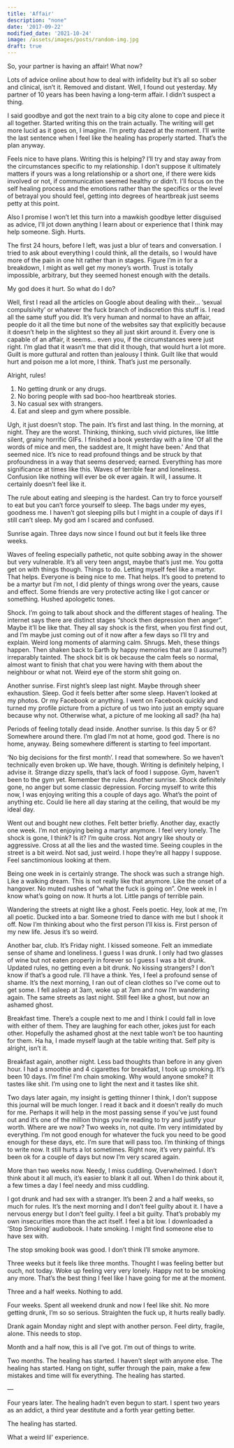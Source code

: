 ```yaml
---
title: 'Affair'
description: "none"
date: '2017-09-22'
modified_date: '2021-10-24'
image: /assets/images/posts/random-img.jpg
draft: true
---
```


So, your partner is having an affair! What now?

Lots of advice online about how to deal with infidelity but it’s all so sober and clinical, isn’t it. Removed and distant. Well, I found out yesterday. My partner of 10 years has been having a long-term affair. I didn’t suspect a thing. 

I said goodbye and got the next train to a big city alone to cope and piece it all together. Started writing this on the train actually. The writing will get more lucid as it goes on, I imagine. I’m pretty dazed at the moment. I’ll write the last sentence when I feel like the healing has properly started. That’s the plan anyway. 

Feels nice to have plans. Writing this is helping? I’ll try and stay away from the circumstances specific to my relationship. I don’t suppose it ultimately matters if yours was a long relationship or a short one, if there were kids involved or not, if communication seemed healthy or didn’t. I’ll focus on the self healing process and the emotions rather than the specifics or the level of betrayal you should feel, getting into degrees of heartbreak just seems petty at this point. 

Also I promise I won’t let this turn into a mawkish goodbye letter disguised as advice, I’ll jot down anything I learn about or experience that I think may help someone. Sigh. Hurts. 

The first 24 hours, before I left, was just a blur of tears and conversation. I tried to ask about everything I could think, all the details, so I would have more of the pain in one hit rather than in stages. Figure I’m in for a breakdown, I might as well get my money’s worth. Trust is totally impossible, arbitrary, but they seemed honest enough with the details.

My god does it hurt. So what do I do?

Well, first I read all the articles on Google about dealing with their... ‘sexual compulsivity’ or whatever the fuck branch of indiscretion this stuff is. I read all the same stuff you did. It’s very human and normal to have an affair, people do it all the time but none of the websites say that explicitly because it doesn’t help in the slightest so they all just skirt around it. Every one is capable of an affair, it seems... even you, if the circumstances were just right. I’m glad that it wasn’t me that did it though, that would hurt a lot more. Guilt is more guttural and rotten than jealousy I think. Guilt like that would hurt and poison me a lot more, I think. That’s just me personally. 

Alright, rules!

1. No getting drunk or any drugs.
2. No boring people with sad boo-hoo heartbreak stories. 
3. No casual sex with strangers. 
4. Eat and sleep and gym where possible. 

Ugh, it just doesn’t stop. The pain. It’s first and last thing. In the morning, at night. They are the worst. Thinking, thinking, such vivid pictures, like little silent, grainy horrific GIFs. I finished a book yesterday with a line 'Of all the words of mice and men, the saddest are, It might have been.' And that seemed nice. It’s nice to read profound things and be struck by that profoundness in a way that seems deserved; earned. Everything has more significance at times like this. Waves of terrible fear and loneliness. Confusion like nothing will ever be ok ever again. It will, I assume. It certainly doesn’t feel like it. 

The rule about eating and sleeping is the hardest. Can try to force yourself to eat but you can’t force yourself to sleep. The bags under my eyes, goodness me. I haven’t got sleeping pills but I might in a couple of days if I still can’t sleep. My god am I scared and confused. 

Sunrise again. Three days now since I found out but it feels like three weeks.

Waves of feeling especially pathetic, not quite sobbing away in the shower but very vulnerable. It’s all very teen angst, maybe that’s just me. You gotta get on with things though. Things to do. Letting myself feel like a martyr. That helps. Everyone is being nice to me. That helps. It’s good to pretend to be a martyr but I’m not, I did plenty of things wrong over the years, cause and effect. Some friends are very protective acting like I got cancer or something. Hushed apologetic tones.

Shock. I’m going to talk about shock and the different stages of healing. The internet says there are distinct stages “shock then depression then anger”. Maybe it’ll be like that. They all say shock is the first, when you first find out, and I’m maybe just coming out of it now after a few days so I’ll try and explain. Weird long moments of alarming calm. Shrugs. Meh, these things happen. Then shaken back to Earth by happy memories that are (I assume?) irreparably tainted. The shock bit is ok because the calm feels so normal, almost want to finish that chat you were having with them about the neighbour or what not. Weird eye of the storm shit going on.

Another sunrise. First night’s sleep last night. Maybe through sheer exhaustion. Sleep. God it feels better after some sleep. Haven’t looked at my photos. Or my Facebook or anything. I went on Facebook  quickly and turned my profile picture from a picture of us two into just an empty square because why not. Otherwise what, a picture of me looking all sad? (ha ha)

Periods of feeling totally dead inside. Another sunrise. Is this day 5 or 6? Somewhere around there. I’m glad I’m not at home, good god. There is no home, anyway. Being somewhere different is starting to feel important.

‘No big decisions for the first month’. I read that somewhere. So we haven’t technically even broken up. We have, though. Writing is definitely helping, I advise it. Strange dizzy spells, that’s lack of food I suppose. Gym, haven’t been to the gym yet. Remember the rules. Another sunrise. Shock definitely gone, no anger but some classic depression. Forcing myself to write this now, I was enjoying writing this a couple of days ago. What’s the point of anything etc. Could lie here all day staring at the ceiling, that would be my ideal day. 

Went out and bought new clothes. Felt better briefly. Another day, exactly one week. I’m not enjoying being a martyr anymore. I feel very lonely. The shock is gone, I think? Is it? I’m quite cross. Not angry like shouty or aggressive. Cross at all the lies and the wasted time. Seeing couples in the street is a bit weird. Not sad, just weird. I hope they’re all happy I suppose. Feel sanctimonious looking at them. 

Being one week in is certainly strange. The shock was such a strange high. Like a walking dream. This is not really like that anymore. Like the onset of a hangover. No muted rushes of “what the fuck is going on”. One week in I know what’s going on now. It hurts a lot. Little pangs of terrible pain. 

Wandering the streets at night like a ghost. Feels poetic. Hey, look at me, I’m all poetic. Ducked into a bar. Someone tried to dance with me but I shook it off. Now I’m thinking about who the first person I’ll kiss is. First person of my new life. Jesus it’s so weird. 

Another bar, club. It’s Friday night. I kissed someone. Felt an immediate sense of shame and loneliness. I guess I was drunk. I only had two glasses of wine but not eaten properly in forever so I guess I was a bit drunk. Updated rules, no getting even a bit drunk. No kissing strangers? I don’t know if that’s a good rule. I’ll have a think. Yes, I feel a profound sense of shame. It’s the next morning, I ran out of clean clothes so I’ve come out to get some. I fell asleep at 3am, woke up at 7am and now I’m wandering again. The same streets as last night. Still feel like a ghost, but now an ashamed ghost. 

Breakfast time. There’s a couple next to me and I think I could fall in love with either of them. They are laughing for each other, jokes just for each other. Hopefully the ashamed ghost at the next table won’t be too haunting for them. Ha ha, I made myself laugh at the table writing that. Self pity is alright, isn’t it. 

Breakfast again, another night. Less bad thoughts than before in any given hour. I had a smoothie and 4 cigarettes for breakfast, I took up smoking. It’s been 10 days. I’m fine! I’m chain smoking. Why would anyone smoke? It tastes like shit. I’m using one to light the next and it tastes like shit. 

Two days later again, my insight is getting thinner I think, I don’t suppose this journal will be much longer. I read it back and it doesn’t really do much for me. Perhaps it will help in the most passing sense if you’ve just found out and it’s one of the million things you’re reading to try and justify your worth. Where are we now? Two weeks in, not quite. I’m very intimidated by everything. I’m not good enough for whatever the fuck you need to be good enough for these days, etc. I’m sure that will pass too. I’m thinking of things to write now. It still hurts a lot sometimes. Right now, it’s very painful. It’s been ok for a couple of days but now I’m very scared again.

More than two weeks now. Needy, I miss cuddling. Overwhelmed. I don’t think about it all much, it’s easier to blank it all out. When I do think about it, a few times a day I feel needy and miss cuddling. 

I got drunk and had sex with a stranger. It’s been 2 and a half weeks, so much for rules. It’s the next morning and I don’t feel guilty about it. I have a nervous energy but I don’t feel guilty. I feel a bit guilty. That’s probably my own insecurities more than the act itself. I feel a bit low. I downloaded a ‘Stop Smoking’ audiobook. I hate smoking. I might find someone else to have sex with.

The stop smoking book was good. I don’t think I’ll smoke anymore. 

Three weeks but it feels like three months. Thought I was feeling better but ouch, not today. Woke up feeling very very lonely. Happy not to be smoking any more. That’s the best thing I feel like I have going for me at the moment.

Three and a half weeks. Nothing to add.

Four weeks. Spent all weekend drunk and now I feel like shit. No more getting drunk, I’m so so serious. Straighten the fuck up, it hurts really badly. 

Drank again Monday night and slept with another person. Feel dirty, fragile, alone. This needs to stop.

Month and a half now, this is all I’ve got. I’m out of things to write.

Two months. The healing has started. I haven’t slept with anyone else. The healing has started. Hang on tight, suffer through the pain, make a few mistakes and time will fix everything. The healing has started.

— 

Four years later. The healing hadn’t even begun to start. I spent two years as an addict, a third year destitute and a forth year getting better.

The healing has started.

What a weird lil' experience.